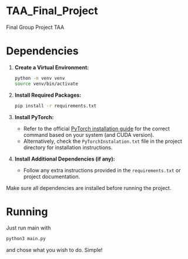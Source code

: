 # TAA_Final_Project
Final Group Project TAA

# Dependencies

1. **Create a Virtual Environment:**
    ```bash
    python -m venv venv
    source venv/bin/activate
    ```

2. **Install Required Packages:**
    ```bash
    pip install -r requirements.txt
    ```

3. **Install PyTorch:**
    - Refer to the official [PyTorch installation guide](https://pytorch.org/get-started/locally/) for the correct command based on your system (and CUDA version).
    - Alternatively, check the `PyTorchInstalation.txt` file in the project directory for installation instructions.

4. **Install Additional Dependencies (if any):**
    - Follow any extra instructions provided in the `requirements.txt` or project documentation.

Make sure all dependencies are installed before running the project.

# Running

Just run main with 
```bash
python3 main.py
```
and chose what you wish to do. Simple!